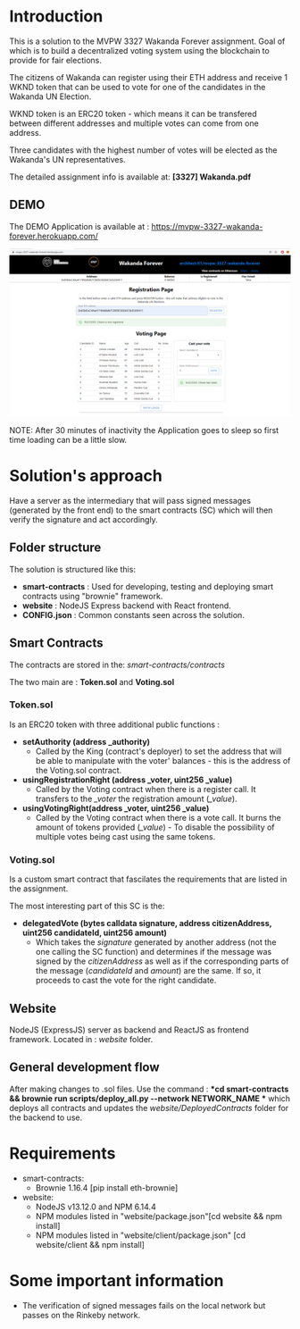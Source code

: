 # Introduction

This is a solution to the MVPW 3327 Wakanda Forever assignment. Goal of which is to build a decentralized
voting system using the blockchain to provide for fair elections.

The citizens of Wakanda can register using their ETH address and receive 1 WKND token that can be used to
vote for one of the candidates in the Wakanda UN Election.

WKND token is an ERC20 token - which means it can be transfered between different addresses and multiple votes
can come from one address.

Three candidates with the highest number of votes will be elected as the Wakanda's UN representatives.

The detailed assignment info is available at: **[3327] Wakanda.pdf**

## DEMO

The DEMO Application is available at : https://mvpw-3327-wakanda-forever.herokuapp.com/

![DEMO](/demo.png)

NOTE: After 30 minutes of inactivity the Application goes to sleep so first time loading can be a little slow.

# Solution's approach

Have a server as the intermediary that will pass signed messages (generated by the front end) to the smart contracts (SC) which will
then verify the signature and act accordingly.

## Folder structure

The solution is structured like this:

- **smart-contracts** :
  Used for developing, testing and deploying smart contracts using "brownie" framework.
- **website** :
  NodeJS Express backend with React frontend.
- **CONFIG.json** :
  Common constants seen across the solution.

## Smart Contracts

The contracts are stored in the: _smart-contracts/contracts_

The two main are : **Token.sol** and **Voting.sol**

### Token.sol

Is an ERC20 token with three additional public functions :

- **setAuthority (address \_authority)**
  - Called by the King (contract's deployer) to set the address that will be able to manipulate with the voter' balances - this is the address of the Voting.sol contract.
- **usingRegistrationRight (address \_voter, uint256 \_value)**
  - Called by the Voting contract when there is a register call. It transfers to the _\_voter_ the registration amount (_\_value_).
- **usingVotingRight(address \_voter, uint256 \_value)**
  - Called by the Voting contract when there is a vote call. It burns the amount of tokens provided (_\_value_) - To disable the possibility of multiple votes being cast using the same tokens.

### Voting.sol

Is a custom smart contract that fascilates the requirements that are listed in the assignment.

The most interesting part of this SC is the:

- **delegatedVote (bytes calldata signature, address citizenAddress, uint256 candidateId, uint256 amount)**
  - Which takes the _signature_ generated by another address (not the one calling the SC function) and determines if the message was signed by the _citizenAddress_ as well as if the corresponding parts of the message (_candidateId_ and _amount_) are the same. If so, it proceeds to cast the vote for the right candidate.

## Website

NodeJS (ExpressJS) server as backend and ReactJS as frontend framework. Located in : _website_ folder.

## General development flow

After making changes to .sol files.
Use the command : **\*cd smart-contracts && brownie run scripts/deploy_all.py --network NETWORK_NAME \***
which deploys all contracts and updates the _website/DeployedContracts_ folder for the backend to use.

# Requirements

- smart-contracts:
  - Brownie 1.16.4 [pip install eth-brownie]
- website:
  - NodeJS v13.12.0 and NPM 6.14.4
  - NPM modules listed in "website/package.json"[cd website && npm install]
  - NPM modules listed in "website/client/package.json" [cd website/client && npm install]

# Some important information

- The verification of signed messages fails on the local network but passes on the Rinkeby network.
